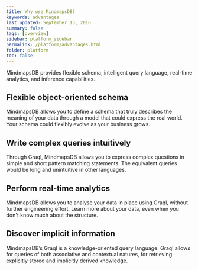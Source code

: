 ```yaml
---
title: Why use MindmapsDB?
keywords: advantages
last_updated: September 13, 2016
summary: false
tags: [overview]
sidebar: platform_sidebar
permalink: /platform/advantages.html
folder: platform
toc: false
---
```


MindmapsDB provides flexible schema, intelligent query language, real-time analytics, and inference capabilities.

## Flexible object-oriented schema

MindmapsDB allows you to define a schema that truly describes the meaning of your data through a model that could express the real world. Your schema could flexibly evolve as your business grows.

## Write complex queries intuitively

Through Graql, MindmapsDB allows you to express complex questions in simple and short pattern matching statements. The equivalent queries would be long and unintuitive in other languages.

## Perform real-time analytics

MindmapsDB allows you to analyse your data in place using Graql, without further engineering effort. Learn more about your data, even when you don't know much about the structure.

## Discover implicit information

MindmapsDB’s Graql is a knowledge-oriented query language. Graql allows for queries of both associative and contextual natures, for retrieving explicitly stored and implicitly derived knowledge.
